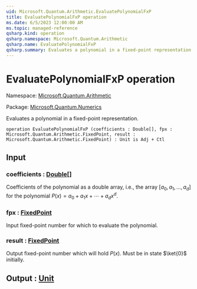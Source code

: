 ```yaml
---
uid: Microsoft.Quantum.Arithmetic.EvaluatePolynomialFxP
title: EvaluatePolynomialFxP operation
ms.date: 6/5/2023 12:00:00 AM
ms.topic: managed-reference
qsharp.kind: operation
qsharp.namespace: Microsoft.Quantum.Arithmetic
qsharp.name: EvaluatePolynomialFxP
qsharp.summary: Evaluates a polynomial in a fixed-point representation.
---
```


# EvaluatePolynomialFxP operation

Namespace: [Microsoft.Quantum.Arithmetic](xref:Microsoft.Quantum.Arithmetic)

Package: [Microsoft.Quantum.Numerics](https://nuget.org/packages/Microsoft.Quantum.Numerics)


Evaluates a polynomial in a fixed-point representation.

```qsharp
operation EvaluatePolynomialFxP (coefficients : Double[], fpx : Microsoft.Quantum.Arithmetic.FixedPoint, result : Microsoft.Quantum.Arithmetic.FixedPoint) : Unit is Adj + Ctl
```


## Input

### coefficients : [Double](xref:microsoft.quantum.qsharp.valueliterals#double-literals)[]

Coefficients of the polynomial as a double array, i.e., the array$[a_0, a_1, ..., a_d]$ for the polynomial$P(x) = a_0 + a_1 x + \cdots + a_d x^d$.


### fpx : [FixedPoint](xref:Microsoft.Quantum.Arithmetic.FixedPoint)

Input fixed-point number for which to evaluate the polynomial.


### result : [FixedPoint](xref:Microsoft.Quantum.Arithmetic.FixedPoint)

Output fixed-point number which will hold $P(x)$. Must be in state$\ket{0}$ initially.



## Output : [Unit](xref:microsoft.quantum.qsharp.valueliterals#unit-literal)

